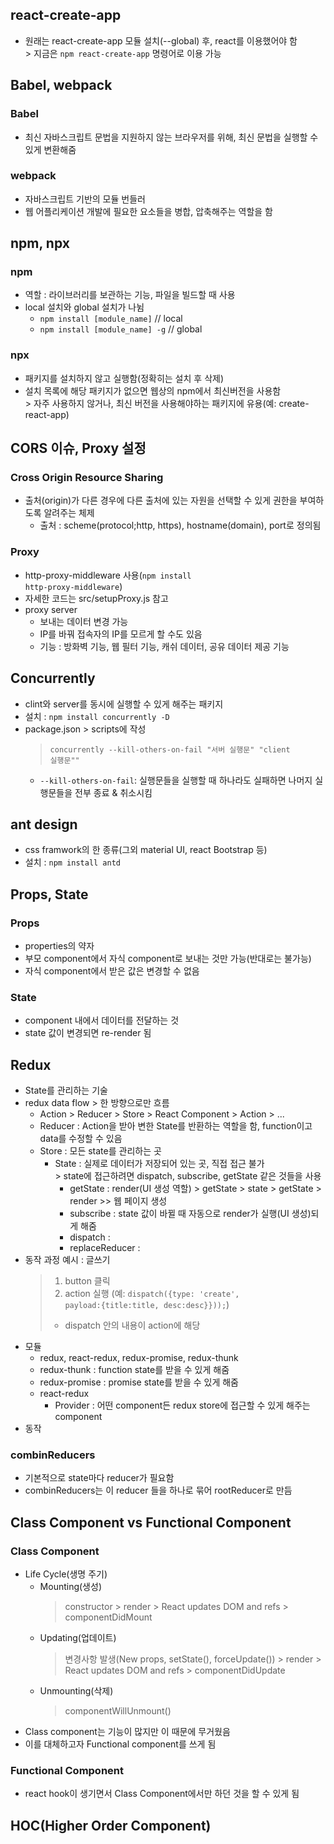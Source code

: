## react-create-app
* 원래는 react-create-app 모듈 설치(--global) 후, react를 이용했어야 함
<br>> 지금은 <code>npm react-create-app</code> 명령어로 이용 가능

## Babel, webpack
### Babel 
* 최신 자바스크립트 문법을 지원하지 않는 브라우저를 위해, 최신 문법을 실행할 수 있게 변환해줌

### webpack
* 자바스크립트 기반의 모듈 번들러
* 웹 어플리케이션 개발에 필요한 요소들을 병합, 압축해주는 역할을 함

## npm, npx
### npm
* 역할 : 라이브러리를 보관하는 기능, 파일을 빌드할 때 사용
* local 설치와 global 설치가 나뉨
  * <code>npm install [module_name]</code> // local
  * <code>npm install [module_name] -g</code> // global

### npx
* 패키지를 설치하지 않고 실행함(정확히는 설치 후 삭제)
* 설치 목록에 해당 패키지가 없으면 웹상의 npm에서 최신버전을 사용함
<br>> 자주 사용하지 않거나, 최신 버전을 사용해야하는 패키지에 유용(예: create-react-app)

## CORS 이슈, Proxy 설정
### Cross Origin Resource Sharing
* 출처(origin)가 다른 경우에 다른 출처에 있는 자원을 선택할 수 있게 권한을 부여하도록 알려주는 체제
  * 출처 : scheme(protocol;http, https), hostname(domain), port로 정의됨

### Proxy
* http-proxy-middleware 사용(<code>npm install http-proxy-middleware</code>)
* 자세한 코드는 src/setupProxy.js 참고
* proxy server
  * 보내는 데이터 변경 가능
  * IP를 바꿔 접속자의 IP를 모르게 할 수도 있음
  * 기능 : 방화벽 기능, 웹 필터 기능, 캐쉬 데이터, 공유 데이터 제공 기능

## Concurrently
* clint와 server를 동시에 실행할 수 있게 해주는 패키지
* 설치 : <code>npm install concurrently -D</code>
* package.json > scripts에 작성
  > <code>concurrently --kill-others-on-fail \"서버 실행문\" \"client 실행문\""</code>
  * <code>--kill-others-on-fail</code>: 실행문들을 실행할 때 하나라도 실패하면 나머지 실행문들을 전부 종료 & 취소시킴

## ant design
* css framwork의 한 종류(그외 material UI, react Bootstrap 등)
* 설치 : <code>npm install antd</code>

## Props, State
### Props
* properties의 약자
* 부모 component에서 자식 component로 보내는 것만 가능(반대로는 불가능)
* 자식 component에서 받은 값은 변경할 수 없음

### State
* component 내에서 데이터를 전달하는 것
* state 값이 변경되면 re-render 됨

## Redux
* State를 관리하는 기술
* redux data flow > 한 방향으로만 흐름
  * Action > Reducer > Store > React Component > Action > ...
  * Reducer : Action을 받아 변한 State를 반환하는 역할을 함, function이고 data를 수정할 수 있음
  * Store : 모든 state를 관리하는 곳
    * State : 실제로 데이터가 저장되어 있는 곳, 직접 접근 불가
      <br>> state에 접근하려면 dispatch, subscribe, getState 같은 것들을 사용
      * getState : render(UI 생성 역할) > getState > state > getState > render >> 웹 페이지 생성
      * subscribe : state 값이 바뀔 때 자동으로 render가 실행(UI 생성)되게 해줌
      * dispatch :
      * replaceReducer :
* 동작 과정 예시 : 글쓰기
  > 1. button 클릭
  > 2. action 실행 (예: <code>dispatch({type: 'create', payload:{title:title, desc:desc}}));</code>)
  >   * dispatch 안의 내용이 action에 해당
* 모듈
  * redux, react-redux, redux-promise, redux-thunk
  * redux-thunk : function state를 받을 수 있게 해줌
  * redux-promise : promise state를 받을 수 있게 해줌
  * react-redux
    * Provider : 어떤 component든 redux store에 접근할 수 있게 해주는 component
* 동작


### combinReducers
* 기본적으로 state마다 reducer가 필요함
* combinReducers는 이 reducer 들을 하나로 묶어 rootReducer로 만듬

## Class Component vs Functional Component
### Class Component
* Life Cycle(생명 주기)
  * Mounting(생성)
    > constructor 
    > \> render 
    > \> React updates DOM and refs 
    > \> componentDidMount
  * Updating(업데이트)
    > 변경사항 발생(New props, setState(), forceUpdate())
    > \> render
    > \> React updates DOM and refs
    > \> componentDidUpdate
  * Unmounting(삭제)
    > componentWillUnmount()
* Class component는 기능이 많지만 이 때문에 무거웠음
* 이를 대체하고자 Functional component를 쓰게 됨

### Functional Component
* react hook이 생기면서 Class Component에서만 하던 것을 할 수 있게 됨

## HOC(Higher Order Component)